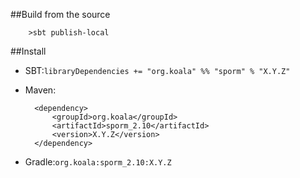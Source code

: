 ##Build from the source

        >sbt publish-local

##Install
+ SBT:`libraryDependencies += "org.koala" %% "sporm" % "X.Y.Z"`

+ Maven:

        <dependency>
            <groupId>org.koala</groupId>
            <artifactId>sporm_2.10</artifactId>
            <version>X.Y.Z</version>
        </dependency>

+ Gradle:`org.koala:sporm_2.10:X.Y.Z`


